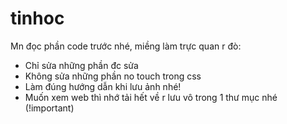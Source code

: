 # tinhoc
Mn đọc phần code trước nhé, miềng làm trực quan r đò:
+ Chỉ sửa những phần đc sửa
+ Không sửa những phần no touch trong css
+ Làm đúng hướng dẫn khi lưu ảnh nhé!
+ Muốn xem web thì nhớ tải hết về r lưu vô trong 1 thư mục nhé (!important)
